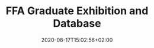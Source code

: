 ---
title: "FFA Graduate Exhibition and Database"
date: 2020-08-17T15:02:56+02:00
draft: false

shortTitle: "diplomantky.cz"
---
